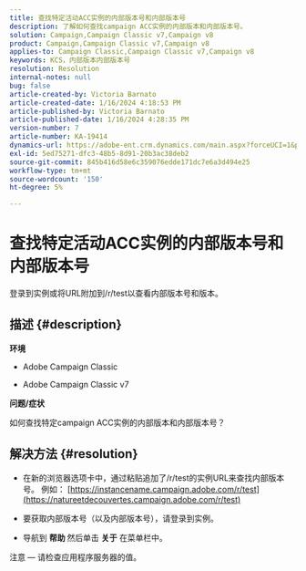 ```yaml
---
title: 查找特定活动ACC实例的内部版本号和内部版本号
description: 了解如何查找campaign ACC实例的内部版本和内部版本号。
solution: Campaign,Campaign Classic v7,Campaign v8
product: Campaign,Campaign Classic v7,Campaign v8
applies-to: Campaign Classic,Campaign Classic v7,Campaign v8
keywords: KCS，内部版本内部版本号
resolution: Resolution
internal-notes: null
bug: false
article-created-by: Victoria Barnato
article-created-date: 1/16/2024 4:18:53 PM
article-published-by: Victoria Barnato
article-published-date: 1/16/2024 4:28:35 PM
version-number: 7
article-number: KA-19414
dynamics-url: https://adobe-ent.crm.dynamics.com/main.aspx?forceUCI=1&pagetype=entityrecord&etn=knowledgearticle&id=02104def-8ab4-ee11-a569-6045bd006704
exl-id: 5ed75271-dfc3-48b5-8d91-20b3ac38deb2
source-git-commit: 845b416d58e6c359076edde171dc7e6a3d494e25
workflow-type: tm+mt
source-wordcount: '150'
ht-degree: 5%

---
```


# 查找特定活动ACC实例的内部版本号和内部版本号


登录到实例或将URL附加到/r/test以查看内部版本号和版本。

## 描述 {#description}


<b>环境</b>

- Adobe Campaign Classic

- Adobe Campaign Classic v7

<b>问题/症状</b>

如何查找特定campaign ACC实例的内部版本和内部版本号？


## 解决方法 {#resolution}


- 在新的浏览器选项卡中，通过粘贴追加了/r/test的实例URL来查找内部版本号。 例如： [https://instancename.campaign.adobe.com/r/test](https://natureetdecouvertes.campaign.adobe.com/r/test)

- 要获取内部版本号（以及内部版本号），请登录到实例。

- 导航到 <b>帮助 </b>然后单击 <b>关于</b> 在菜单栏中。

注意<b> </b> — 请检查应用程序服务器的值。
